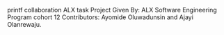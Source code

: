printf collaboration ALX task
Project Given By: ALX Software Engineering Program cohort 12  Contributors: Ayomide Oluwadunsin and Ajayi Olanrewaju.
